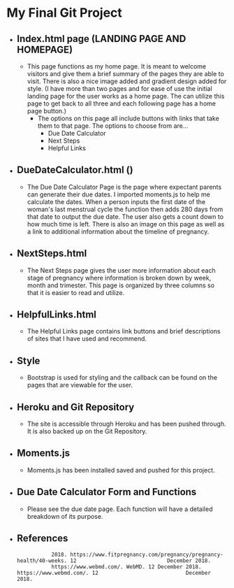 # My Final Git Project
* Index.html page (LANDING PAGE AND HOMEPAGE)
    -
   + This page functions as my home page.  It is meant to welcome visitors and give them a brief summary of the pages they are able to visit.  There is also a nice image added and gradient design added for style. (I have more than two pages and for ease of use the initial landing page for the user works as a home page.  The can utilize this page to get back to all three and each following page has a home page button.)
        - The options on this page all include buttons with links that take them to that page.  The options to choose from are...
            + Due Date Calculator
            + Next Steps
            + Helpful Links
* DueDateCalculator.html ()
    -
    + The Due Date Calculator Page is the page where expectant parents can generate their due dates. I imported moments.js to help me calculate the dates.  When a person inputs the first date of the woman's last menstrual cycle the function then adds 280 days from that date to output the due date. The user also gets a count down to how much time is left.  There is also an image on this page as well as a link to additional information about the timeline of pregnancy.  

* NextSteps.html
    -
   + The Next Steps page gives the user more information about each stage of pregnancy where information is broken down by week, month and trimester.  This page is organized by three columns so that it is easier to read and utilize.

* HelpfulLinks.html
    -
   + The Helpful Links page contains link buttons and brief descriptions of sites that I have used and recommend. 
   
* Style 
    -
    + Bootstrap is used for styling and the callback can be found on the pages that are viewable for the user.
  
* Heroku and Git Repository
    -
    + The site is accessible through Heroku and has been pushed through. It is also backed up on the Git Repository.
    
* Moments.js
    - 
    + Moments.js has been installed saved and pushed for this project.
    
* Due Date Calculator Form and Functions
    -
    + Please see the due date page.  Each function will have a detailed breakdown of its purpose. 
    
* References 
    -
                 2018. https://www.fitpregnancy.com/pregnancy/pregnancy-health/40-weeks. 12                             December 2018.
                 https://www.webmd.com/. WebMD. 12 December 2018. https://www.webmd.com/. 12                            December 2018.
     

    